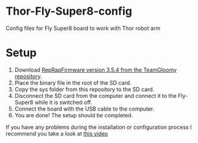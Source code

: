 # Thor-Fly-Super8-config
Config files for Fly Super8 board to work with Thor robot arm 


# Setup

1. Download [RepRapFirmware version 3.5.4 from the TeamGloomy repository](https://github.com/gloomyandy/RRFBuild/raw/v3.5-dev/releases/3.5.4/mainboard/fly/firmware_super8pro_h723.bin).
2. Place the binary file in the root of the SD card.
3. Copy the sys folder from this repository to the SD card.
4. Disconnect the SD card from the computer and connect it to the Fly-Super8 while it is switched off.
5. Connect the board with the USB cable to the computer.
6. You are done! The setup should be completed.

If you have any problems during the installation or configuration process I recommend you take a look at [this video](https://www.youtube.com/watch?v=WhMw1xyyEsU)
